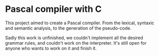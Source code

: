 # Pascal compiler with C

This project aimed to create a Pascal compiler. From the lexical, syntaxic and semantic analysis, to the generation of the pseudo-code. 

Sadly this work is unfinished, we couldn't implement all the desired grammar rules, and couldn't work on the interpreter. It's still open for anyone who wants to work on it and finish it. 

